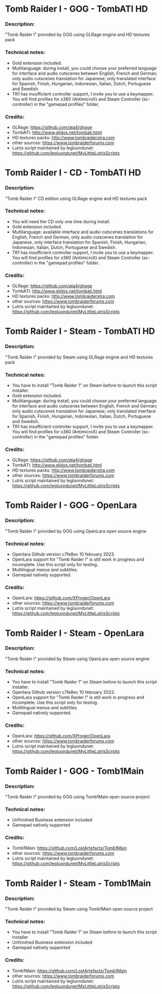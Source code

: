 # Tomb Raider I - GOG - TombATI HD
### Description:
"Tomb Raider I" provided by GOG using GLRage engine and HD textures pack
### Technical notes:
- Gold extension included.
- Multilanguage: during install, you could choose your preferred language for interface and audio cutscenes between English, French and German; only audio cutscenes translation for Japanese; only translated interface  for Spanish, Finish, Hungarian, Indonesian, Italian, Dutch, Portuguese and Swedish.
- TR1 has insufficient controller support, I invite you to use a keymapper. You will find profiles for x360 (AntimicroX) and Steam Controller (sc-controller) in the "gamepad profiles" folder.
### Credits:
- GLRage: https://github.com/ata4/glrage
- TombATI: http://www.glidos.net/tombati.html
- HD textures packs: http://www.tombraiderxtra.com
- other sources: https://www.tombraiderforums.com
- Lutris script maintained by legluondunet: https://github.com/legluondunet/MyLittleLutrisScripts


# Tomb Raider I - CD - TombATI HD
### Description:
"Tomb Raider I" CD edition using GLRage engine and HD textures pack
### Technical notes:
- You will need the CD only one time during install.
- Gold extension included.
- Multilanguage: available interface and audio cutscenes translations for English, French and German, only audio cutscenes translation for Japanese, only interface translation for Spanish, Finish, Hungarian, Indonesian, Italian, Dutch, Portuguese and Swedish.
- TR1 has insufficient controller support, I invite you to use a keymapper. You will find profiles for x360 (AntimicroX) and Steam Controller (sc-controller) in the "gamepad profiles" folder.
### Credits:
- GLRage: https://github.com/ata4/glrage
- TombATI: http://www.glidos.net/tombati.html
- HD textures packs: http://www.tombraiderxtra.com
- other sources: https://www.tombraiderforums.com
- Lutris script maintained by legluondunet: https://github.com/legluondunet/MyLittleLutrisScripts


# Tomb Raider I - Steam - TombATI HD
### Description:
"Tomb Raider I" provided by Steam using GLRage engine and HD textures pack
### Technical notes:
- You have to install "Tomb Raider 1" on Steam before to launch this script installer.
- Gold extension included.
- Multilanguage: during install, you could choose your preferred language for interface and audio cutscenes between English, French and German; only audio cutscenes translation for Japanese; only translated interface  for Spanish, Finish, Hungarian, Indonesian, Italian, Dutch, Portuguese and Swedish.
- TR1 has insufficient controller support, I invite you to use a keymapper. You will find profiles for x360 (AntimicroX) and Steam Controller (sc-controller) in the "gamepad profiles" folder.
### Credits:
- GLRage: https://github.com/ata4/glrage
- TombATI: http://www.glidos.net/tombati.html
- HD textures packs: http://www.tombraiderxtra.com
- other sources: https://www.tombraiderforums.com
- Lutris script maintained by legluondunet: https://github.com/legluondunet/MyLittleLutrisScripts


# Tomb Raider I - GOG - OpenLara
### Description:
"Tomb Raider I" provided by GOG using OpenLara open source engine
### Technical notes:
- Openlara Github version c7fe8ec 10 february 2023.
- OpenLara support for "Tomb Raider I" is still work in progress and incomplete. Use this script only for testing.
- Multilingual menus and subtitles.
- Gamepad natively supported.
### Credits:
- OpenLara: https://github.com/XProger/OpenLara
- other sources: https://www.tombraiderforums.com
- Lutris script maintained by legluondunet: https://github.com/legluondunet/MyLittleLutrisScripts


# Tomb Raider I - Steam - OpenLara
### Description:
"Tomb Raider I" provided by Steam using OpenLara open source engine
### Technical notes:
- You have to install "Tomb Raider 1" on Steam before to launch this script installer.
- Openlara Github version c7fe8ec 10 february 2023.
- OpenLara support for "Tomb Raider I" is still work in progress and incomplete. Use this script only for testing.
- Multilingual menus and subtitles.
- Gamepad natively supported.
### Credits:
- OpenLara: https://github.com/XProger/OpenLara
- other sources: https://www.tombraiderforums.com
- Lutris script maintained by legluondunet: https://github.com/legluondunet/MyLittleLutrisScripts

# Tomb Raider I - GOG - Tomb1Main
### Description:
"Tomb Raider I" provided by GOG using Tomb1Main open source project
### Technical notes:
- Unfinished Business extension included
- Gamepad natively supported
### Credits:
- Tomb1Main: https://github.com/LostArtefacts/Tomb1Main
- other sources: https://www.tombraiderforums.com
- Lutris script maintained by legluondunet: https://github.com/legluondunet/MyLittleLutrisScripts

# Tomb Raider I - Steam - Tomb1Main
### Description:
"Tomb Raider I" provided by Steam using Tomb1Main open source project
### Technical notes:
- You have to install "Tomb Raider 1" on Steam before to launch this script installer
- Unfinished Business extension included
- Gamepad natively supported
### Credits:
- Tomb1Main: https://github.com/LostArtefacts/Tomb1Main
- other sources: https://www.tombraiderforums.com
- Lutris script maintained by legluondunet: https://github.com/legluondunet/MyLittleLutrisScripts
